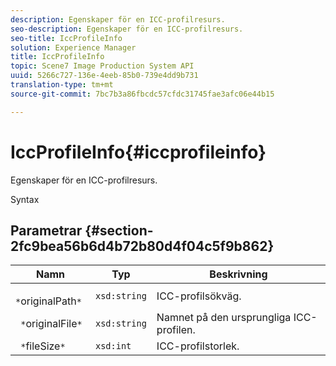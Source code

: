 ```yaml
---
description: Egenskaper för en ICC-profilresurs.
seo-description: Egenskaper för en ICC-profilresurs.
seo-title: IccProfileInfo
solution: Experience Manager
title: IccProfileInfo
topic: Scene7 Image Production System API
uuid: 5266c727-136e-4eeb-85b0-739e4dd9b731
translation-type: tm+mt
source-git-commit: 7bc7b3a86fbcdc57cfdc31745fae3afc06e44b15

---
```



# IccProfileInfo{#iccprofileinfo}

Egenskaper för en ICC-profilresurs.

Syntax

## Parametrar {#section-2fc9bea56b6d4b72b80d4f04c5f9b862}

| Namn | Typ | Beskrivning |
|---|---|---|
| ` *`originalPath`*` | `xsd:string` | ICC-profilsökväg. |
| ` *`originalFile`*` | `xsd:string` | Namnet på den ursprungliga ICC-profilen. |
| ` *`fileSize`*` | `xsd:int` | ICC-profilstorlek. |

